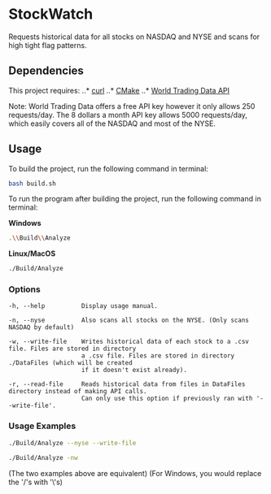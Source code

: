 # StockWatch

Requests historical data for all stocks on NASDAQ and NYSE and scans for high tight flag patterns.

## Dependencies

This project requires: 
..* [curl](https://curl.haxx.se/download.html)
..* [CMake](https://cmake.org/download/)
..* [World Trading Data API](https://www.worldtradingdata.com/)

Note: World Trading Data offers a free API key however it only allows 250 requests/day. 
      The 8 dollars a month API key allows 5000 requests/day, which easily covers all of the NASDAQ and most of the NYSE.

## Usage

To build the project, run the following command in terminal:

```bash
bash build.sh
```
To run the program after building the project, run the following command in terminal:

__Windows__
```bash
.\\Build\\Analyze
```

__Linux/MacOS__
```bash
./Build/Analyze
```

### Options
```
-h, --help          Display usage manual.

-n, --nyse          Also scans all stocks on the NYSE. (Only scans NASDAQ by default)

-w, --write-file    Writes historical data of each stock to a .csv file. Files are stored in directory
                    a .csv file. Files are stored in directory ./DataFiles (which will be created
                    if it doesn't exist already).

-r, --read-file     Reads historical data from files in DataFiles directory instead of making API calls. 
                    Can only use this option if previously ran with '--write-file'.
```
### Usage Examples

```bash
./Build/Analyze --nyse --write-file
```

```bash
./Build/Analyze -nw
```

(The two examples above are equivalent)
(For Windows, you would replace the '/'s with '\\'s)
